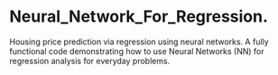# Neural_Network_For_Regression.
Housing price prediction via regression using neural networks.
A fully functional code demonstrating how to use Neural Networks (NN) for regression analysis for everyday problems.
